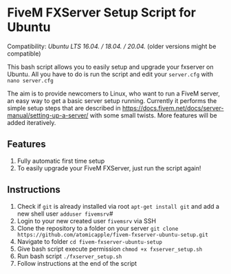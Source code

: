 # FiveM FXServer Setup Script for Ubuntu
Compatibility: *Ubuntu LTS 16.04. / 18.04. / 20.04.* (older versions might be compatible)

This bash script allows you to easily setup and upgrade your fxserver on Ubuntu. All you have to do is run the script and edit your `server.cfg` with `nano server.cfg`

The aim is to provide newcomers to Linux, who want to run a FiveM server, an easy way to get a basic server setup running. Currently it performs the simple setup steps that are described in https://docs.fivem.net/docs/server-manual/setting-up-a-server/ with some small twists. More features will be added iteratively. 

## Features
1. Fully automatic first time setup
2. To easily upgrade your FiveM FXServer, just run the script again!

## Instructions
1. Check if `git` is already installed via root `apt-get install git` and add a new shell user `adduser fivemsrv`#
2. Login to your new created user `fivemsrv` via SSH 
3. Clone the repository to a folder on your server `git clone https://github.com/atomicapple/fivem-fxserver-ubuntu-setup.git`
4. Navigate to folder `cd fivem-fxserver-ubuntu-setup`
5. Give bash script execute permission `chmod +x fxserver_setup.sh`
6. Run bash script `./fxserver_setup.sh`
7. Follow instructions at the end of the script
